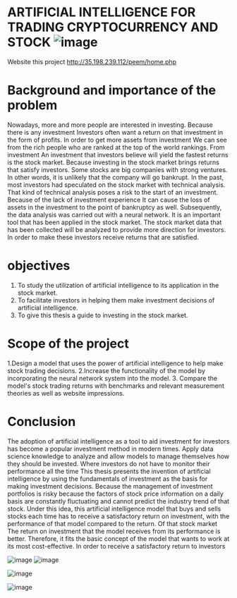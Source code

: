 # ARTIFICIAL INTELLIGENCE FOR TRADING CRYPTOCURRENCY AND STOCK ![image](https://user-images.githubusercontent.com/62415232/118112065-b4281680-b40e-11eb-982b-c593e1b8d1fa.png)
Website this project http://35.198.239.112/peem/home.php

# Background and importance of the problem
Nowadays, more and more people are interested in investing. Because there is any investment Investors often want a return on that investment in the form of profits. In order to get more assets from investment We can see from the rich people who are ranked at the top of the world rankings. From investment
An investment that investors believe will yield the fastest returns is the stock market. Because investing in the stock market brings returns that satisfy investors. Some stocks are big companies with strong ventures. In other words, it is unlikely that the company will go bankrupt.
In the past, most investors had speculated on the stock market with technical analysis. That kind of technical analysis poses a risk to the start of an investment. Because of the lack of investment experience It can cause the loss of assets in the investment to the point of bankruptcy as well.
Subsequently, the data analysis was carried out with a neural network. It is an important tool that has been applied in the stock market. The stock market data that has been collected will be analyzed to provide more direction for investors. In order to make these investors receive returns that are satisfied.

# objectives
1. To study the utilization of artificial intelligence to its application in the stock market.
2. To facilitate investors in helping them make investment decisions of artificial intelligence.
3. To give this thesis a guide to investing in the stock market.

# Scope of the project
1.Design a model that uses the power of artificial intelligence to help make stock trading decisions.
2.Increase the functionality of the model by incorporating the neural network system into the model.
3. Compare the model's stock trading returns with benchmarks and relevant measurement theories as well as website impressions.

# Conclusion
The adoption of artificial intelligence as a tool to aid investment for investors has become a popular investment method in modern times. Apply data science knowledge to analyze and allow models to manage themselves how they should be invested. Where investors do not have to monitor their performance all the time This thesis presents the invention of artificial intelligence by using the fundamentals of investment as the basis for making investment decisions. Because the management of investment portfolios is risky because the factors of stock price information on a daily basis are constantly fluctuating and cannot predict the industry trend of that stock. Under this idea, this artificial intelligence model that buys and sells stocks each time has to receive a satisfactory return on investment, with the performance of that model compared to the return. Of that stock market The return on investment that the model receives from its performance is better. Therefore, it fits the basic concept of the model that wants to work at its most cost-effective. In order to receive a satisfactory return to investors

![image](https://user-images.githubusercontent.com/62415232/118128770-8e5a3c00-b425-11eb-9c62-bbc9d65883c3.png)
![image](https://user-images.githubusercontent.com/62415232/118128861-a8941a00-b425-11eb-9447-4689f5ce502d.png)


![image](https://user-images.githubusercontent.com/62415232/118128512-328fb300-b425-11eb-9307-e18b95afe769.png)

![image](https://user-images.githubusercontent.com/62415232/118128551-40ddcf00-b425-11eb-9cb5-e0cd348de1d8.png)






